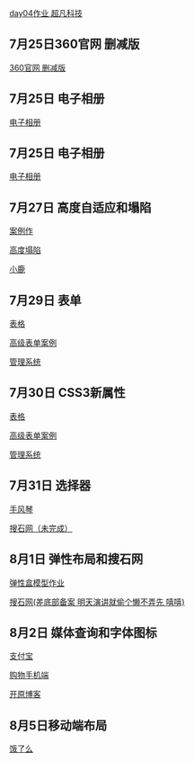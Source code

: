 <a  href="https://wagada.github.io/7.24作业/html/超凡科技.html">day04作业 超凡科技</a>

## 7月25日360官网 删减版
<a  href="https://wagada.github.io/7月25日/html/360官网.html">360官网 删减版</a>

## 7月25日 电子相册
<a  href="https://wagada.github.io/7月25日/html/电子相册.html">电子相册</a>

## 7月25日 电子相册
<a  href="https://wagada.github.io/7月25日/html/二级导航.html">电子相册</a>

## 7月27日 高度自适应和塌陷
<a  href="https://wagada.github.io/7月27日高度自适应/html/day09案例作业.html">案例作</a>

<a  href="https://wagada.github.io/7月27日高度自适应/html/高度塌陷.html">高度塌陷</a>

<a  href="https://wagada.github.io/7月27日高度自适应/html/小鹿.html">小鹿</a>

## 7月29日 表单
<a  href="https://wagada.github.io/7月29日表单/html/表格.html">表格</a>

<a  href="https://wagada.github.io/7月29日表单/html/高级表单案例.html">高级表单案例</a>

<a  href="https://wagada.github.io/7月29日表单/html/管理系统.html">管理系统</a>

## 7月30日 CSS3新属性
<a  href="https://wagada.github.io/7月30日安卓小人页面导航/html/小人圆角边框.html">表格</a>

<a  href="https://wagada.github.io/7月30日安卓小人页面导航/html/表单框.html">高级表单案例</a>

<a  href="https://wagada.github.io/7月30日安卓小人页面导航/html/FreeBuf.html">管理系统</a>

## 7月31日 选择器
<a  href="https://wagada.github.io/7月31日选择器/html/手风琴.html">手风琴</a>

<a  href="https://wagada.github.io/7月31日选择器/html/搜石网.html">搜石网（未完成）</a>

## 8月1日 弹性布局和搜石网
<a  href="https://wagada.github.io/8月1日弹性布局和搜石网/html/弹性盒模型作业.html">弹性盒模型作业</a>

<a  href="https://wagada.github.io/8月1日弹性布局和搜石网/html/搜石网.html">搜石网(差底部备案 明天演讲就偷个懒不弄先 嘻嘻)</a>

## 8月2日 媒体查询和字体图标
<a  href="https://wagada.github.io/8月2日媒体查询和字体图标/html/支付宝.html">支付宝</a>

<a  href="https://wagada.github.io/8月2日媒体查询和字体图标/html/购物手机端.html">购物手机端</a>

<a  href="https://wagada.github.io/8月2日媒体查询和字体图标/html/开原博客.html">开原博客</a>

## 8月5日移动端布局
<a  href="https://wagada.github.io/8月5日移动端布局/html/饿了么.html">饿了么</a>

